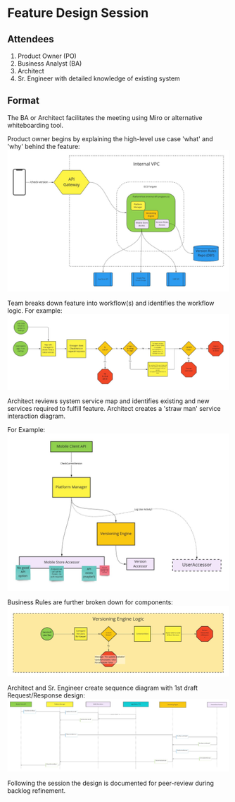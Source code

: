# Feature Design Session

## Attendees
1. Product Owner (PO)
1. Business Analyst (BA)
1. Architect
1. Sr. Engineer with detailed knowledge of existing system

## Format
The BA or Architect facilitates the meeting using Miro or alternative whiteboarding tool.

Product owner begins by explaining the high-level use case 'what' and 'why' behind the feature: ![Topology](images/Mobile%20App%20Update%20Design%20-%20Topology.jpg)

Team breaks down feature into workflow(s) and identifies the workflow logic. 
For example: ![workflow logic](images/Mobile%20App%20Update%20Design%20-%20Workflow%20Logic.jpg)

Architect reviews system service map and identifies existing and new services required to fulfill feature. Architect creates a 'straw man' service interaction diagram. 

For Example: ![Service Interractions](images/Mobile%20App%20Update%20Design%20-%20Service%20Interaction.jpg)

Business Rules are further broken down for components: ![Engine Logic](images/Mobile%20App%20Update%20Design%20-%20Engine%20Logic.jpg)

Architect and Sr. Engineer create sequence diagram with 1st draft Request/Response design:
![Sequence Diagram](images/Mobile%20App%20Update%20Design%20-%20Sequence%20Diagram.jpg)

Following the session the design is documented for peer-review during backlog refinement.